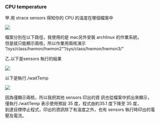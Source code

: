 ### CPU temperature

甲.用 strace sensors 得知你的 CPU 的溫度在哪個檔案中 

![](Aspose.Words.6eac5ff8-ca17-4816-95b9-69bcbeb64f88.001.png)

檔案分別在以下路徑，我使用的是 mac另外安裝 archlinux 的作業系統，<br/>
但是就只能顯示兩核，所以作業用兩核演示 ”/sys/class/hwmon/hwmon2””/sys/class/hwmon/hwmon3/” 

乙.以下是sensors 執行的結果 

![](Aspose.Words.6eac5ff8-ca17-4816-95b9-69bcbeb64f88.002.jpeg)

以下是執行./waitTemp

![](Aspose.Words.6eac5ff8-ca17-4816-95b9-69bcbeb64f88.003.jpeg)

因為僅顯示兩核，所以我把其他 sensors 印出的資 訊也從檔案中抓出來顯示，<br/>
僅執行./waitTemp 表示使用預設 35 度，程式由約35.1 度下降至 35 度，<br/>
到達目標停止程式，印出的資訊除了有溫度之外，也有 sensors 執行時印出的電壓及電流。
